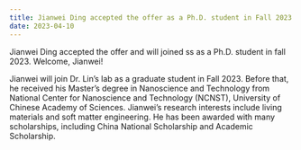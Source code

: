 ```yaml
---
title: Jianwei Ding accepted the offer as a Ph.D. student in Fall 2023. Welcome!
date: 2023-04-10
---
```


Jianwei Ding accepted the offer and will joined ss as a Ph.D. student in fall 2023. Welcome, Jianwei!

<!--more-->

Jianwei will join Dr. Lin’s lab as a graduate student in Fall 2023. Before that, he received his Master’s degree in Nanoscience and Technology from National Center for Nanoscience and Technology (NCNST), University of Chinese Academy of Sciences. Jianwei’s research interests include living materials and soft matter engineering. He has been awarded with many scholarships, including China National Scholarship and Academic Scholarship.
